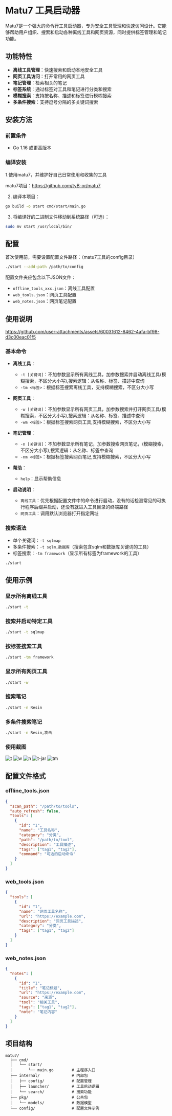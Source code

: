 # Matu7 工具启动器

Matu7是一个强大的命令行工具启动器，专为安全工具管理和快速访问设计。它能够帮助用户组织、搜索和启动各种离线工具和网页资源，同时提供标签管理和笔记功能。

## 功能特性

- **离线工具管理**：快速搜索和启动本地安全工具
- **网页工具访问**：打开常用的网页工具
- **笔记管理**：检索相关的笔记
- **标签系统**：通过标签对工具和笔记进行分类和搜索
- **模糊搜索**：支持按名称、描述和标签进行模糊搜索
- **多条件搜索**：支持逗号分隔的多关键词搜索

## 安装方法

### 前置条件

- Go 1.16 或更高版本

### 编译安装

1.使用matu7，并维护好自己日常使用和收集的工具

matu7项目：https://github.com/tyB-or/matu7

2. 编译本项目：

```bash
go build -o start cmd/start/main.go
```

3. 将编译好的二进制文件移动到系统路径（可选）：

```bash
sudo mv start /usr/local/bin/
```

## 配置

首次使用前，需要设置配置文件路径：（matu7工具的config目录）

```bash
./start --add-path /path/to/config  
```

配置文件夹应包含以下JSON文件：

- `offline_tools_xxx.json`：离线工具配置
- `web_tools.json`：网页工具配置
- `web_notes.json`：网页笔记配置

## 使用说明


https://github.com/user-attachments/assets/60031612-8462-4afa-bf98-d3c00eac01f5


### 基本命令

- **离线工具**：
  - `-t [关键词]`：不加参数显示所有离线工具，加参数搜索并启动离线工具(模糊搜索，不区分大小写),搜索逻辑：从名称、标签、描述中查询
  - `-tm <标签>`：根据标签搜索离线工具，支持模糊搜索，不区分大小写

- **网页工具**：
  - `-w [关键词]`：不加参数显示所有网页工具，加参数搜索并打开网页工具(模糊搜索，不区分大小写),搜索逻辑：从名称、标签、描述中查询
  - `-wm <标签>`：根据标签搜索网页工具,支持模糊搜索，不区分大小写

- **笔记管理**：
  - `-n [关键词]`：不加参数显示所有笔记，加参数搜索网页笔记，(模糊搜索，不区分大小写),搜索逻辑：从名称、标签中查询
  - `-nm <标签>`：根据标签搜索网页笔记,支持模糊搜索，不区分大小写

- **帮助**：
  - `help`：显示帮助信息

- **启动说明**：
  - `离线工具`：优先根据配置文件中的命令进行启动，没有的话检测常见的可执行程序后缀并启动，还没有就进入工具目录的终端路径
  - `网页工具`：调用默认浏览器打开指定网址

### 搜索语法

- 单个关键词：`-t sqlmap`
- 多条件搜索：`-t sqlm,数据库`（搜索包含sqlm和数据库关键词的工具）
- 标签搜索：`-tm framework`（显示所有标签为framework的工具）


```bash
./start
```



## 使用示例

### 显示所有离线工具

```bash
./start -t
```

### 搜索并启动特定工具

```bash
./start -t sqlmap
```

### 按标签搜索工具

```bash
./start -tm framework
```

### 显示所有网页工具

```bash
./start -w
```

### 搜索笔记

```bash
./start -n Resin
```

### 多条件搜索笔记

```bash
./start -n Resin,攻击
```
### 使用截图
![t](https://github.com/user-attachments/assets/7562cadf-c223-496a-84da-67f7f46e48ca)
![w](https://github.com/user-attachments/assets/4c1b6aae-67a5-4e96-a09f-42e43b7e5d4c)
![n](https://github.com/user-attachments/assets/72240468-3d19-4e83-bd12-fb027c89ff06)
![t-jar](https://github.com/user-attachments/assets/76674273-099f-47ce-b7fb-f1c41896c92a)
![tm](https://github.com/user-attachments/assets/67473abc-9756-438b-8050-6008a80c34a0)


## 配置文件格式

### offline_tools.json

```json
{
  "scan_path": "/path/to/tools",
  "auto_refresh": false,
  "tools": [
    {
      "id": "1",
      "name": "工具名称",
      "category": "分类",
      "path": "/path/to/tool",
      "description": "工具描述",
      "tags": ["tag1", "tag2"],
      "command": "可选的启动命令"
    }
  ]
}
```

### web_tools.json

```json
{
  "tools": [
    {
      "id": "1",
      "name": "网页工具名称",
      "url": "https://example.com",
      "description": "网页工具描述",
      "category": "分类",
      "tags": ["tag1", "tag2"]
    }
  ]
}
```

### web_notes.json

```json
{
  "notes": [
    {
      "id": "1",
      "title": "笔记标题",
      "url": "https://example.com",
      "source": "来源",
      "tool": "相关工具",
      "tags": ["tag1", "tag2"],
      "note": "笔记内容"
    }
  ]
}
```

## 项目结构

```
matu7/
  ├── cmd/
  │   └── start/
  │       └── main.go        # 主程序入口
  ├── internal/              # 内部包
  │   ├── config/            # 配置管理
  │   ├── launcher/          # 工具启动逻辑
  │   └── search/            # 搜索功能
  ├── pkg/                   # 公共包
  │   └── models/            # 数据模型
  └── config/                # 配置文件示例
```
